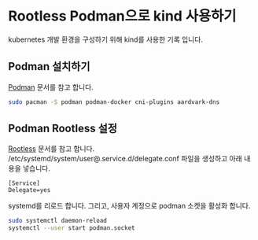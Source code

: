# Rootless Podman으로 kind 사용하기

kubernetes 개발 환경을 구성하기 위해 kind를 사용한 기록 입니다.

## Podman 설치하기
[Podman](https://wiki.archlinux.org/title/Podman) 문서를 참고 합니다.
```bash
sudo pacman -S podman podman-docker cni-plugins aardvark-dns

```

## Podman Rootless 설정
[Rootless](https://kind.sigs.k8s.io/docs/user/rootless/) 문서를 참고 합니다.
/etc/systemd/system/user@.service.d/delegate.conf 파일을 생성하고 아래 내용을 넣습니다.
```
[Service]
Delegate=yes
```
systemd를 리로드 합니다. 그리고, 사용자 계정으로 podman 소켓을 활성화 합니다.
```bash
sudo systemctl daemon-reload
systemctl --user start podman.socket

```